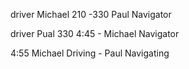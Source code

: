 driver Michael 210 -330  Paul Navigator

driver Pual 330 4:45 - Michael Navigator

4:55 Michael Driving - Paul Navigating
